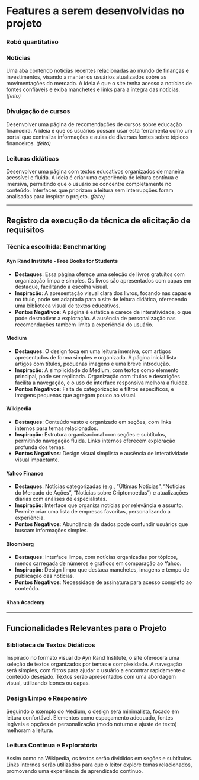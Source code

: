 # Features a serem desenvolvidas no projeto
### Robô quantitativo


### Notícias
Uma aba contendo notícias recentes relacionadas ao mundo de finanças e investimentos, visando a manter os usuários atualizados sobre as movimentações do mercado. A ideia é que o site tenha acesso a notícias de fontes confiáveis e exiba manchetes e links para a íntegra das notícias. *(feito)*

### Divulgação de cursos
Desenvolver uma página de recomendações de cursos sobre educação financeira. A ideia é que os usuários possam usar esta ferramenta como um portal que centraliza informações e aulas de diversas fontes sobre tópicos financeiros. *(feito)*

### Leituras didáticas
Desenvolver uma página com textos educativos organizados de maneira acessível e fluida. A ideia é criar uma experiência de leitura contínua e imersiva, permitindo que o usuário se concentre completamente no conteúdo. Interfaces que priorizam a leitura sem interrupções foram analisadas para inspirar o projeto. *(feito)*

---

## Registro da execução da técnica de elicitação de requisitos

### Técnica escolhida: Benchmarking

#### Ayn Rand Institute - Free Books for Students
- **Destaques**: Essa página oferece uma seleção de livros gratuitos com organização limpa e simples. Os livros são apresentados com capas em destaque, facilitando a escolha visual.
- **Inspiração**: A apresentação visual clara dos livros, focando nas capas e no título, pode ser adaptada para o site de leitura didática, oferecendo uma biblioteca visual de textos educativos.
- **Pontos Negativos**: A página é estática e carece de interatividade, o que pode desmotivar a exploração. A ausência de personalização nas recomendações também limita a experiência do usuário.

#### Medium
- **Destaques**: O design foca em uma leitura imersiva, com artigos apresentados de forma simples e organizada. A página inicial lista artigos com títulos, pequenas imagens e uma breve introdução.
- **Inspiração**: A simplicidade do Medium, com textos como elemento principal, pode ser replicada. Organização com títulos e descrições facilita a navegação, e o uso de interface responsiva melhora a fluidez.
- **Pontos Negativos**: Falta de categorização e filtros específicos, e imagens pequenas que agregam pouco ao visual.

#### Wikipedia
- **Destaques**: Conteúdo vasto e organizado em seções, com links internos para temas relacionados.
- **Inspiração**: Estrutura organizacional com seções e subtítulos, permitindo navegação fluida. Links internos oferecem exploração profunda dos temas.
- **Pontos Negativos**: Design visual simplista e ausência de interatividade visual impactante.

#### Yahoo Finance
- **Destaques**: Notícias categorizadas (e.g., “Últimas Notícias”, “Notícias do Mercado de Ações”, “Notícias sobre Criptomoedas”) e atualizações diárias com análises de especialistas.
- **Inspiração**: Interface que organiza notícias por relevância e assunto. Permite criar uma lista de empresas favoritas, personalizando a experiência.
- **Pontos Negativos**: Abundância de dados pode confundir usuários que buscam informações simples.

#### Bloomberg
- **Destaques**: Interface limpa, com notícias organizadas por tópicos, menos carregada de números e gráficos em comparação ao Yahoo.
- **Inspiração**: Design limpo que destaca manchetes, imagens e tempo de publicação das notícias.
- **Pontos Negativos**: Necessidade de assinatura para acesso completo ao conteúdo.

#### Khan Academy

---

## Funcionalidades Relevantes para o Projeto

### Biblioteca de Textos Didáticos
Inspirado no formato visual do Ayn Rand Institute, o site oferecerá uma seleção de textos organizados por temas e complexidade. A navegação será simples, com filtros para ajudar o usuário a encontrar rapidamente o conteúdo desejado. Textos serão apresentados com uma abordagem visual, utilizando ícones ou capas.

### Design Limpo e Responsivo
Seguindo o exemplo do Medium, o design será minimalista, focado em leitura confortável. Elementos como espaçamento adequado, fontes legíveis e opções de personalização (modo noturno e ajuste de texto) melhoram a leitura.

### Leitura Contínua e Exploratória
Assim como na Wikipedia, os textos serão divididos em seções e subtítulos. Links internos serão utilizados para que o leitor explore temas relacionados, promovendo uma experiência de aprendizado contínuo.
